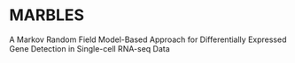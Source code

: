 # MARBLES
A Markov Random Field Model-Based Approach for Differentially Expressed Gene Detection in Single-cell RNA-seq Data
